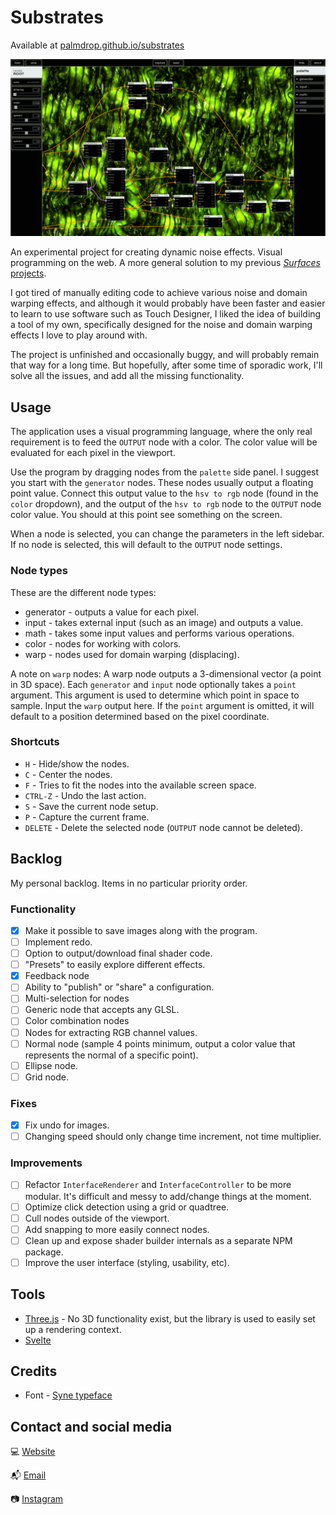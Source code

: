 # Substrates
Available at [palmdrop.github.io/substrates](https://palmdrop.github.io/substrates/)

![Screenshot](/.github/images/screenshot2.png)

An experimental project for creating dynamic noise effects. Visual programming on the web. A more general solution to my previous [*Surfaces* projects](https://github.com/palmdrop/surfaces).

I got tired of manually editing code to achieve various noise and domain warping effects, and although it would probably have been faster and easier to learn to use software such as Touch Designer, I liked the idea of building a tool of my own, specifically designed for the noise and domain warping effects I love to play around with.

The project is unfinished and occasionally buggy, and will probably remain that way for a long time. But hopefully, after some time of sporadic work, I'll solve all the issues, and add all the missing functionality.

## Usage
The application uses a visual programming language, where the only real requirement is to feed the `OUTPUT` node with a color. The color value will be evaluated for each pixel in the viewport.

Use the program by dragging nodes from the `palette` side panel. I suggest you start with the `generator` nodes. These nodes usually output a floating point value. Connect this output value to the `hsv to rgb` node (found in the `color` dropdown), and the output of the `hsv to rgb` node to the `OUTPUT` node color value. You should at this point see something on the screen.

When a node is selected, you can change the parameters in the left sidebar. If no node is selected, this will default to the `OUTPUT` node settings.

### Node types
These are the different node types:
* generator - outputs a value for each pixel.
* input - takes external input (such as an image) and outputs a value.
* math - takes some input values and performs various operations.
* color - nodes for working with colors. 
* warp - nodes used for domain warping (displacing).

A note on `warp` nodes: A warp node outputs a 3-dimensional vector (a point in 3D space). Each `generator` and `input` node optionally takes a `point` argument. This argument is used to determine which point in space to sample. Input the `warp` output here. If the `point` argument is omitted, it will default to a position determined based on the pixel coordinate. 

### Shortcuts
* `H` - Hide/show the nodes.
* `C` - Center the nodes.
* `F` - Tries to fit the nodes into the available screen space.
* `CTRL-Z` - Undo the last action.
* `S` - Save the current node setup.
* `P` - Capture the current frame.
* `DELETE` - Delete the selected node (`OUTPUT` node cannot be deleted).

## Backlog
My personal backlog. Items in no particular priority order.

### Functionality
- [X] Make it possible to save images along with the program.
- [ ] Implement redo.
- [ ] Option to output/download final shader code.
- [ ] "Presets" to easily explore different effects.
- [X] Feedback node
- [ ] Ability to "publish" or "share" a configuration.
- [ ] Multi-selection for nodes
- [ ] Generic node that accepts any GLSL.
- [ ] Color combination nodes
- [ ] Nodes for extracting RGB channel values.
- [ ] Normal node (sample 4 points minimum, output a color value that represents the normal of a specific point).
- [ ] Ellipse node.
- [ ] Grid node.

### Fixes
- [X] Fix undo for images.
- [ ] Changing speed should only change time increment, not time multiplier.

### Improvements
- [ ] Refactor `InterfaceRenderer` and `InterfaceController` to be more modular. It's difficult and messy to add/change things at the moment.
- [ ] Optimize click detection using a grid or quadtree.
- [ ] Cull nodes outside of the viewport.
- [ ] Add snapping to more easily connect nodes.
- [ ] Clean up and expose shader builder internals as a separate NPM package.
- [ ] Improve the user interface (styling, usability, etc).

## Tools
- [Three.js](https://github.com/mrdoob/three.js/) - No 3D functionality exist, but the library is used to easily set up a rendering context.
- [Svelte](https://github.com/sveltejs/svelte)

## Credits
- Font - [Syne typeface](https://gitlab.com/bonjour-monde/fonderie/syne-typeface/-/tree/master)

## Contact and social media
:computer: [Website](https://palmdrop.site)

:mailbox_with_mail: [Email](mailto:anton@exlex.se)

:camera: [Instagram](https://www.instagram.com/palmdrop/)